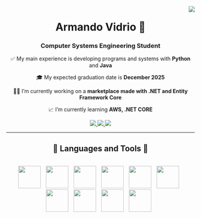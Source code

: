 <img align="right" src="https://visitor-badge.laobi.icu/badge?page_id=ArmandoVidrio.ArmandoVidrio" />
<div align="center">
    <h1>Armando Vidrio 👀</h1>
    <h3>Computer Systems Engineering Student</h3>
</div>

<div align="center">
    <p>✅ My main experience is developing programs and systems with <strong>Python</strong> and <strong>Java</strong></p>
    <p>🎓 My expected graduation date is <strong>December 2025</strong></p>
    <p>👨‍💻 I’m currently working on a <strong>marketplace made with .NET and Entity Framework Core</strong></p>
    <p>📈 I’m currently learning <strong>AWS, .NET CORE</strong></p>

</div>

<div align="center">
    <a href="https://www.linkedin.com/in/armando-vidrio-9b008725b/"> 
    <img src="https://img.shields.io/badge/LinkedIn-0077B5?style=for-the-badge&logo=linkedin&logoColor=white" target="_blank" />
    </a>
    <a href="https://www.youtube.com/watch?v=er0EjyCEZRA"> 
    <img src="https://img.shields.io/badge/Portfolio-FF5722?style=for-the-badge&logo=todoist&logoColor=white" target="_blank" /> <!-- sqlite, safari, google-chrome are other good icon options -->
    </a>
    <a href="mailto:avidrio39@gmail.com"> 
    <img src="https://img.shields.io/badge/Gmail-333333?style=for-the-badge&logo=gmail&logoColor=red" />
    </a>

</div>

---

<h2 align="center">🔨 Languages and Tools 🔨</h2>
<br/>
<div align="center">
    <img width="60px" style="padding-right:10px" src="https://cdn.jsdelivr.net/gh/devicons/devicon@latest/icons/python/python-original.svg" />
    <img width="60px" style="padding-right:10px" src="https://cdn.jsdelivr.net/gh/devicons/devicon@latest/icons/java/java-original.svg" />
    <img width="60px" style="padding-right:10px" src="https://cdn.jsdelivr.net/gh/devicons/devicon@latest/icons/csharp/csharp-original.svg" />
    <img width="60px" style="padding-right:10px" src="https://cdn.jsdelivr.net/gh/devicons/devicon@latest/icons/dotnetcore/dotnetcore-original.svg" />
    <img width="60px" style="padding-right:10px" src="https://cdn.jsdelivr.net/gh/devicons/devicon@latest/icons/html5/html5-original.svg" />
    <img width="60px" style="padding-right:10px" src="https://cdn.jsdelivr.net/gh/devicons/devicon@latest/icons/css3/css3-original.svg" />
    <img width="60px" style="padding-right:10px" src="https://cdn.jsdelivr.net/gh/devicons/devicon@latest/icons/javascript/javascript-original.svg" />
    <img width="60px" style="padding-right:10px" src="https://cdn.jsdelivr.net/gh/devicons/devicon@latest/icons/docker/docker-original.svg" />
    <img width="60px" style="padding-right:10px" src="https://cdn.jsdelivr.net/gh/devicons/devicon@latest/icons/linux/linux-original.svg" />
    <img width="60px" style="padding-right:10px" src="https://cdn.jsdelivr.net/gh/devicons/devicon@latest/icons/git/git-original.svg" />  
</div>
